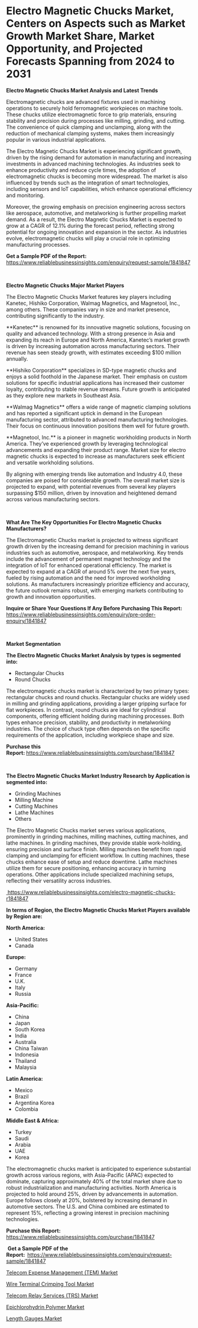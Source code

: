 <p><h1>Electro Magnetic Chucks Market, Centers on Aspects such as Market Growth Market Share, Market Opportunity, and Projected Forecasts Spanning from 2024 to 2031</h1></p><p><strong>Electro Magnetic Chucks Market Analysis and Latest Trends</strong></p>
<p><p>Electromagnetic chucks are advanced fixtures used in machining operations to securely hold ferromagnetic workpieces on machine tools. These chucks utilize electromagnetic force to grip materials, ensuring stability and precision during processes like milling, grinding, and cutting. The convenience of quick clamping and unclamping, along with the reduction of mechanical clamping systems, makes them increasingly popular in various industrial applications.</p><p>The Electro Magnetic Chucks Market is experiencing significant growth, driven by the rising demand for automation in manufacturing and increasing investments in advanced machining technologies. As industries seek to enhance productivity and reduce cycle times, the adoption of electromagnetic chucks is becoming more widespread. The market is also influenced by trends such as the integration of smart technologies, including sensors and IoT capabilities, which enhance operational efficiency and monitoring.</p><p>Moreover, the growing emphasis on precision engineering across sectors like aerospace, automotive, and metalworking is further propelling market demand. As a result, the Electro Magnetic Chucks Market is expected to grow at a CAGR of 12.1% during the forecast period, reflecting strong potential for ongoing innovation and expansion in the sector. As industries evolve, electromagnetic chucks will play a crucial role in optimizing manufacturing processes.</p></p>
<p><strong>Get a Sample PDF of the Report:&nbsp;</strong> <a href="https://www.reliablebusinessinsights.com/enquiry/request-sample/1841847?utm_campaign=1121&utm_medium=2&utm_source=Github&utm_content=ia&utm_term=16102024&utm_id=electro-magnetic-chucks">https://www.reliablebusinessinsights.com/enquiry/request-sample/1841847</a></p>
<p>&nbsp;</p>
<p><strong>Electro Magnetic Chucks Major Market Players</strong></p>
<p><p>The Electro Magnetic Chucks Market features key players including Kanetec, Hishiko Corporation, Walmag Magnetics, and Magnetool, Inc., among others. These companies vary in size and market presence, contributing significantly to the industry.</p><p>**Kanetec** is renowned for its innovative magnetic solutions, focusing on quality and advanced technology. With a strong presence in Asia and expanding its reach in Europe and North America, Kanetec’s market growth is driven by increasing automation across manufacturing sectors. Their revenue has seen steady growth, with estimates exceeding $100 million annually.</p><p>**Hishiko Corporation** specializes in SD-type magnetic chucks and enjoys a solid foothold in the Japanese market. Their emphasis on custom solutions for specific industrial applications has increased their customer loyalty, contributing to stable revenue streams. Future growth is anticipated as they explore new markets in Southeast Asia.</p><p>**Walmag Magnetics** offers a wide range of magnetic clamping solutions and has reported a significant uptick in demand in the European manufacturing sector, attributed to advanced manufacturing technologies. Their focus on continuous innovation positions them well for future growth.</p><p>**Magnetool, Inc.** is a pioneer in magnetic workholding products in North America. They’ve experienced growth by leveraging technological advancements and expanding their product range. Market size for electro magnetic chucks is expected to increase as manufacturers seek efficient and versatile workholding solutions.</p><p>By aligning with emerging trends like automation and Industry 4.0, these companies are poised for considerable growth. The overall market size is projected to expand, with potential revenues from several key players surpassing $150 million, driven by innovation and heightened demand across various manufacturing sectors.</p></p>
<p>&nbsp;</p>
<p><strong>What Are The Key Opportunities For Electro Magnetic Chucks Manufacturers?</strong></p>
<p><p>The Electromagnetic Chucks market is projected to witness significant growth driven by the increasing demand for precision machining in various industries such as automotive, aerospace, and metalworking. Key trends include the advancement of permanent magnet technology and the integration of IoT for enhanced operational efficiency. The market is expected to expand at a CAGR of around 5% over the next five years, fueled by rising automation and the need for improved workholding solutions. As manufacturers increasingly prioritize efficiency and accuracy, the future outlook remains robust, with emerging markets contributing to growth and innovation opportunities.</p></p>
<p><strong>Inquire or Share Your Questions If Any Before Purchasing This Report:</strong> <a href="https://www.reliablebusinessinsights.com/enquiry/pre-order-enquiry/1841847?utm_campaign=1121&utm_medium=2&utm_source=Github&utm_content=ia&utm_term=16102024&utm_id=electro-magnetic-chucks">https://www.reliablebusinessinsights.com/enquiry/pre-order-enquiry/1841847</a></p>
<p>&nbsp;</p>
<p><strong>Market Segmentation</strong></p>
<p><strong>The Electro Magnetic Chucks Market Analysis by types is segmented into:</strong></p>
<p><ul><li>Rectangular Chucks</li><li>Round Chucks</li></ul></p>
<p><p>The electromagnetic chucks market is characterized by two primary types: rectangular chucks and round chucks. Rectangular chucks are widely used in milling and grinding applications, providing a larger gripping surface for flat workpieces. In contrast, round chucks are ideal for cylindrical components, offering efficient holding during machining processes. Both types enhance precision, stability, and productivity in metalworking industries. The choice of chuck type often depends on the specific requirements of the application, including workpiece shape and size.</p></p>
<p><strong>Purchase this Report:&nbsp;</strong><a href="https://www.reliablebusinessinsights.com/purchase/1841847?utm_campaign=1121&utm_medium=2&utm_source=Github&utm_content=ia&utm_term=16102024&utm_id=electro-magnetic-chucks">https://www.reliablebusinessinsights.com/purchase/1841847</a></p>
<p>&nbsp;</p>
<p><strong>The Electro Magnetic Chucks Market Industry Research by Application is segmented into:</strong></p>
<p><ul><li>Grinding Machines</li><li>Milling Machine</li><li>Cutting Machines</li><li>Lathe Machines</li><li>Others</li></ul></p>
<p><p>The Electro Magnetic Chucks market serves various applications, prominently in grinding machines, milling machines, cutting machines, and lathe machines. In grinding machines, they provide stable work-holding, ensuring precision and surface finish. Milling machines benefit from rapid clamping and unclamping for efficient workflow. In cutting machines, these chucks enhance ease of setup and reduce downtime. Lathe machines utilize them for secure positioning, enhancing accuracy in turning operations. Other applications include specialized machining setups, reflecting their versatility across industries.</p></p>
<p><a href="https://www.reliablebusinessinsights.com/electro-magnetic-chucks-r1841847?utm_campaign=1121&utm_medium=2&utm_source=Github&utm_content=ia&utm_term=16102024&utm_id=electro-magnetic-chucks">&nbsp;https://www.reliablebusinessinsights.com/electro-magnetic-chucks-r1841847</a></p>
<p><strong>In terms of Region, the Electro Magnetic Chucks Market Players available by Region are:</strong></p>
<p>
    <p> <strong> North America: </strong>
        <ul>
            <li>United States</li>
            <li>Canada</li>
        </ul>
        </p> 
    <p> <strong> Europe: </strong>
        <ul>
            <li>Germany</li>
            <li>France</li>
            <li>U.K.</li>
            <li>Italy</li>
            <li>Russia</li>
        </ul>
        </p> 
    <p> <strong> Asia-Pacific: </strong>
        <ul>
            <li>China</li>
            <li>Japan</li>
            <li>South Korea</li>
            <li>India</li>
            <li>Australia</li>
            <li>China Taiwan</li>
            <li>Indonesia</li>
            <li>Thailand</li>
            <li>Malaysia</li>
        </ul>
        </p> 
    <p> <strong> Latin America: </strong>
        <ul>
            <li>Mexico</li>
            <li>Brazil</li>
            <li>Argentina Korea</li>
            <li>Colombia</li>
        </ul>
        </p> 
    <p> <strong> Middle East & Africa: </strong>
        <ul>
            <li>Turkey</li>
            <li>Saudi</li>
            <li>Arabia</li>
            <li>UAE</li>
            <li>Korea</li>
        </ul>
    </p>
    </p>
<p><p>The electromagnetic chucks market is anticipated to experience substantial growth across various regions, with Asia-Pacific (APAC) expected to dominate, capturing approximately 40% of the total market share due to robust industrialization and manufacturing activities. North America is projected to hold around 25%, driven by advancements in automation. Europe follows closely at 20%, bolstered by increasing demand in automotive sectors. The U.S. and China combined are estimated to represent 15%, reflecting a growing interest in precision machining technologies.</p></p>
<p><strong>Purchase this Report: </strong><a href="https://www.reliablebusinessinsights.com/purchase/1841847?utm_campaign=1121&utm_medium=2&utm_source=Github&utm_content=ia&utm_term=16102024&utm_id=electro-magnetic-chucks">https://www.reliablebusinessinsights.com/purchase/1841847</a></p>
<p>&nbsp;<strong>Get a Sample PDF of the Report:&nbsp;&nbsp;</strong><a href="https://www.reliablebusinessinsights.com/enquiry/request-sample/1841847?utm_campaign=1121&utm_medium=2&utm_source=Github&utm_content=ia&utm_term=16102024&utm_id=electro-magnetic-chucks">https://www.reliablebusinessinsights.com/enquiry/request-sample/1841847</a></p>
<p><strong></strong></p>
<p><p><a href="https://github.com/Alanbrewer218/Market-Research-Report-List-1/blob/main/telecom-expense-management-tem-market.md?utm_campaign=1121&utm_medium=2&utm_source=Github&utm_content=ia&utm_term=16102024&utm_id=electro-magnetic-chucks">Telecom Expense Management (TEM) Market</a></p><p><a href="https://issuu.com/reportprime-2/docs/wire-terminal-crimping-tool-market-_5c9ef216cd9f38?utm_campaign=1121&utm_medium=2&utm_source=Github&utm_content=ia&utm_term=16102024&utm_id=electro-magnetic-chucks">Wire Terminal Crimping Tool Market</a></p><p><a href="https://github.com/kaufmannDavid16/Market-Research-Report-List-1/blob/main/telecom-relay-services-trs-market.md?utm_campaign=1121&utm_medium=2&utm_source=Github&utm_content=ia&utm_term=16102024&utm_id=electro-magnetic-chucks">Telecom Relay Services (TRS) Market</a></p><p><a href="https://www.linkedin.com/pulse/epichlorohydrin-polymer-market-evolution-regional-adaptations-agbac?utm_campaign=1121&utm_medium=2&utm_source=Github&utm_content=ia&utm_term=16102024&utm_id=electro-magnetic-chucks">Epichlorohydrin Polymer Market</a></p><p><a href="https://issuu.com/reportprime-2/docs/length-gauges-market-size-2030.pptx_195bf37e3974af?utm_campaign=1121&utm_medium=2&utm_source=Github&utm_content=ia&utm_term=16102024&utm_id=electro-magnetic-chucks">Length Gauges Market</a></p></p>